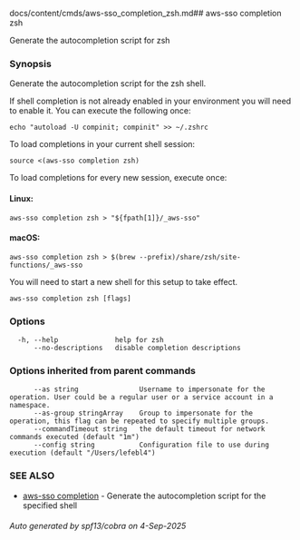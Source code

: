 docs/content/cmds/aws-sso_completion_zsh.md## aws-sso completion zsh

Generate the autocompletion script for zsh

### Synopsis

Generate the autocompletion script for the zsh shell.

If shell completion is not already enabled in your environment you will need
to enable it.  You can execute the following once:

	echo "autoload -U compinit; compinit" >> ~/.zshrc

To load completions in your current shell session:

	source <(aws-sso completion zsh)

To load completions for every new session, execute once:

#### Linux:

	aws-sso completion zsh > "${fpath[1]}/_aws-sso"

#### macOS:

	aws-sso completion zsh > $(brew --prefix)/share/zsh/site-functions/_aws-sso

You will need to start a new shell for this setup to take effect.


```
aws-sso completion zsh [flags]
```

### Options

```
  -h, --help              help for zsh
      --no-descriptions   disable completion descriptions
```

### Options inherited from parent commands

```
      --as string               Username to impersonate for the operation. User could be a regular user or a service account in a namespace.
      --as-group stringArray    Group to impersonate for the operation, this flag can be repeated to specify multiple groups.
      --commandTimeout string   the default timeout for network commands executed (default "1m")
      --config string           Configuration file to use during execution (default "/Users/lefebl4")
```

### SEE ALSO

* [aws-sso completion](../aws-sso_completion)	 - Generate the autocompletion script for the specified shell

###### Auto generated by spf13/cobra on 4-Sep-2025

